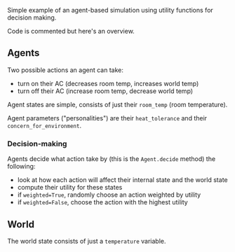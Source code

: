 Simple example of an agent-based simulation using utility functions for decision making.

Code is commented but here's an overview.

## Agents

Two possible actions an agent can take:

- turn on their AC (decreases room temp, increases world temp)
- turn off their AC (increase room temp, decrease world temp)

Agent states are simple, consists of just their `room_temp` (room temperature).

Agent parameters ("personalities") are their `heat_tolerance` and their `concern_for_environment`.

### Decision-making

Agents decide what action take by (this is the `Agent.decide` method) the following:

- look at how each action will affect their internal state and the world state
- compute their utility for these states
- if `weighted=True`, randomly choose an action weighted by utility
- if `weighted=False`, choose the action with the highest utility

## World

The world state consists of just a `temperature` variable.